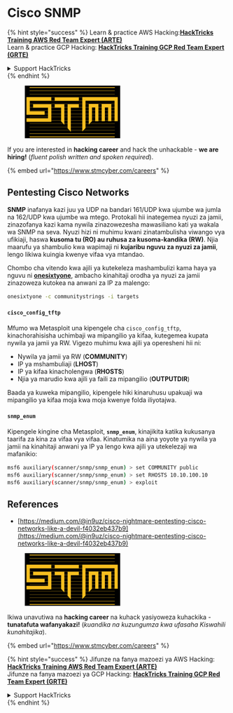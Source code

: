 # Cisco SNMP

{% hint style="success" %}
Learn & practice AWS Hacking:<img src="../../.gitbook/assets/arte.png" alt="" data-size="line">[**HackTricks Training AWS Red Team Expert (ARTE)**](https://training.hacktricks.xyz/courses/arte)<img src="../../.gitbook/assets/arte.png" alt="" data-size="line">\
Learn & practice GCP Hacking: <img src="../../.gitbook/assets/grte.png" alt="" data-size="line">[**HackTricks Training GCP Red Team Expert (GRTE)**<img src="../../.gitbook/assets/grte.png" alt="" data-size="line">](https://training.hacktricks.xyz/courses/grte)

<details>

<summary>Support HackTricks</summary>

* Check the [**subscription plans**](https://github.com/sponsors/carlospolop)!
* **Join the** 💬 [**Discord group**](https://discord.gg/hRep4RUj7f) or the [**telegram group**](https://t.me/peass) or **follow** us on **Twitter** 🐦 [**@hacktricks\_live**](https://twitter.com/hacktricks\_live)**.**
* **Share hacking tricks by submitting PRs to the** [**HackTricks**](https://github.com/carlospolop/hacktricks) and [**HackTricks Cloud**](https://github.com/carlospolop/hacktricks-cloud) github repos.

</details>
{% endhint %}

<figure><img src="../../.gitbook/assets/image (1) (1) (1) (1) (1) (1) (1) (1).png" alt=""><figcaption></figcaption></figure>

If you are interested in **hacking career** and hack the unhackable - **we are hiring!** (_fluent polish written and spoken required_).

{% embed url="https://www.stmcyber.com/careers" %}

## Pentesting Cisco Networks

**SNMP** inafanya kazi juu ya UDP na bandari 161/UDP kwa ujumbe wa jumla na 162/UDP kwa ujumbe wa mtego. Protokali hii inategemea nyuzi za jamii, zinazofanya kazi kama nywila zinazowezesha mawasiliano kati ya wakala wa SNMP na seva. Nyuzi hizi ni muhimu kwani zinatambulisha viwango vya ufikiaji, haswa **kusoma tu (RO) au ruhusa za kusoma-kandika (RW)**. Njia maarufu ya shambulio kwa wapimaji ni **kujaribu nguvu za nyuzi za jamii**, lengo likiwa kuingia kwenye vifaa vya mtandao.

Chombo cha vitendo kwa ajili ya kutekeleza mashambulizi kama haya ya nguvu ni [**onesixtyone**](https://github.com/trailofbits/onesixtyone), ambacho kinahitaji orodha ya nyuzi za jamii zinazoweza kutokea na anwani za IP za malengo:
```bash
onesixtyone -c communitystrings -i targets
```
#### `cisco_config_tftp`

Mfumo wa Metasploit una kipengele cha `cisco_config_tftp`, kinachorahisisha uchimbaji wa mipangilio ya kifaa, kutegemea kupata nywila ya jamii ya RW. Vigezo muhimu kwa ajili ya operesheni hii ni:

* Nywila ya jamii ya RW (**COMMUNITY**)
* IP ya mshambuliaji (**LHOST**)
* IP ya kifaa kinacholengwa (**RHOSTS**)
* Njia ya marudio kwa ajili ya faili za mipangilio (**OUTPUTDIR**)

Baada ya kuweka mipangilio, kipengele hiki kinaruhusu upakuaji wa mipangilio ya kifaa moja kwa moja kwenye folda iliyotajwa.

#### `snmp_enum`

Kipengele kingine cha Metasploit, **`snmp_enum`**, kinajikita katika kukusanya taarifa za kina za vifaa vya vifaa. Kinatumika na aina yoyote ya nywila ya jamii na kinahitaji anwani ya IP ya lengo kwa ajili ya utekelezaji wa mafanikio:
```bash
msf6 auxiliary(scanner/snmp/snmp_enum) > set COMMUNITY public
msf6 auxiliary(scanner/snmp/snmp_enum) > set RHOSTS 10.10.100.10
msf6 auxiliary(scanner/snmp/snmp_enum) > exploit
```
## References

* [https://medium.com/@in9uz/cisco-nightmare-pentesting-cisco-networks-like-a-devil-f4032eb437b9](https://medium.com/@in9uz/cisco-nightmare-pentesting-cisco-networks-like-a-devil-f4032eb437b9)

<figure><img src="../../.gitbook/assets/image (1) (1) (1) (1) (1) (1) (1) (1).png" alt=""><figcaption></figcaption></figure>

Ikiwa unavutiwa na **hacking career** na kuhack yasiyoweza kuhackika - **tunatafuta wafanyakazi!** (_kuandika na kuzungumza kwa ufasaha Kiswahili kunahitajika_).

{% embed url="https://www.stmcyber.com/careers" %}

{% hint style="success" %}
Jifunze na fanya mazoezi ya AWS Hacking:<img src="../../.gitbook/assets/arte.png" alt="" data-size="line">[**HackTricks Training AWS Red Team Expert (ARTE)**](https://training.hacktricks.xyz/courses/arte)<img src="../../.gitbook/assets/arte.png" alt="" data-size="line">\
Jifunze na fanya mazoezi ya GCP Hacking: <img src="../../.gitbook/assets/grte.png" alt="" data-size="line">[**HackTricks Training GCP Red Team Expert (GRTE)**<img src="../../.gitbook/assets/grte.png" alt="" data-size="line">](https://training.hacktricks.xyz/courses/grte)

<details>

<summary>Support HackTricks</summary>

* Angalia [**mpango wa usajili**](https://github.com/sponsors/carlospolop)!
* **Jiunge na** 💬 [**kikundi cha Discord**](https://discord.gg/hRep4RUj7f) au [**kikundi cha telegram**](https://t.me/peass) au **tufuatilie** kwenye **Twitter** 🐦 [**@hacktricks\_live**](https://twitter.com/hacktricks\_live)**.**
* **Shiriki mbinu za hacking kwa kuwasilisha PRs kwa** [**HackTricks**](https://github.com/carlospolop/hacktricks) na [**HackTricks Cloud**](https://github.com/carlospolop/hacktricks-cloud) repos za github.

</details>
{% endhint %}
